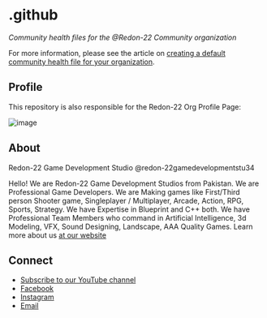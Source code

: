 # .github

*Community health files for the @Redon-22 Community organization*

For more information, please see the article on [creating a default community health file for your organization](https://docs.github.com/en/communities/setting-up-your-project-for-healthy-contributions/creating-a-default-community-health-file).


## Profile

This repository is also responsible for the Redon-22 Org Profile Page:

![image](https://scontent.fkhi22-1.fna.fbcdn.net/v/t39.30808-6/305442985_447124860770212_6816544254197564524_n.jpg?stp=dst-jpg_s960x960&_nc_cat=101&ccb=1-7&_nc_sid=e3f864&_nc_eui2=AeHqkFcMQwB3_9M5eoM48MsO8uuYwclMEmPy65jByUwSY5HXCdSHT1XNyfOaA5X-JajCtBzs1CSjTloj8_Vo85pW&_nc_ohc=EDB2orFzTvkAX8THHvV&_nc_ht=scontent.fkhi22-1.fna&oh=00_AfDOvVEIJodCA76aq-kn1zJ0UZR0ijNT8gPTmHkGRfUQwA&oe=646CFE25)



## About

Redon-22 Game Development Studio
@redon-22gamedevelopmentstu34

Hello! We are Redon-22 Game Development Studios from Pakistan. We are Professional Game Developers. We are Making games like First/Third person Shooter game, Singleplayer / Multiplayer, Arcade, Action, RPG, Sports, Strategy. We have Expertise in Blueprint and C++ both. We have Professional Team Members who command in Artificial Intelligence, 3d Modeling, VFX, Sound Designing, Landscape, AAA Quality Games. Learn more about us [at our website](https://www.facebook.com/redon22official/)

## Connect
- [Subscribe to our YouTube channel](https://www.youtube.com/@redon-22gamedevelopmentstu34)
- [Facebook](https://www.facebook.com/redon22official/)
- [Instagram](https://www.instagram.com/redon_22gamedevelopementstduio/)
- [Email](shumaimansari123@gmail.com)
